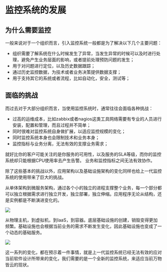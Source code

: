# 监控系统的发展

## 为什么需要监控

一般来说对于一个组织而言，引入监控系统一般都是为了解决以下几个主要问题：

* 组织需要了解系统在什么时候发生了异常，当发生异常的时候可以及时进行处理，避免产生业务层面的影响，或者提前处理预防问题的发生；
* 用于对问题进行定位，以及历史数据跟踪；
* 通过历史监控数据，为技术或者业务决策提供数据支撑；
* 用于支持其它的系统或者流程，比如自动化，安全，测试等；

## 面临的挑战

而过去对于大部分组织而言，当使用监控系统时，通常往往会面临各种挑战：

* 过高的运维成本，比如zabbix或者nagios这类工具网络需要有专业的人员进行安装，配置和管理，而且过程并不简单；
* 同时很难对监控系统自身做扩展，以适应监控规模的变化；
* 同时监控系统本身也会限制技术和业务本身；
* 监控指标与业务分离，无法有效的支撑业务需求；

就好比你的客户可能关注的是你服务的可用性，以及服务的SLA等级，而你的监控系统却只能根据CPU使用率去产生告警。 业务和监控指标之间无法有效协作。

除了这些基本的挑战以外，应用架构以及基础设施架构的变化同样也给上一代监控系统的使用带来了巨大的挑战。 

从单体架构到微服务架构，通过各个小的独立的进程支撑整个业务，每一个部分都可以独立根据需求进行独立开发，独立部署，独立伸缩。应用程序无论从结构，还是实例都是不断演进变化的。

![](http://p2n2em8ut.bkt.clouddn.com/microservice.png)

从物理主机，到虚拟机，到IaaS，到容器。底层基础设施的创建，销毁变得更加频繁。基础设施也会根据当前业务的需求不断发生变化，因此基础设施也变成了一个动态的基础服务。

![](http://p2n2em8ut.bkt.clouddn.com/caas.jpeg)

这一系列的变化，都在预示着一件事情，就是上一代监控系统已经无法有效的应对当前软件设计所带来的变化，我们需要的是一个全新的监控系统，来适应当前万物皆云的现状。